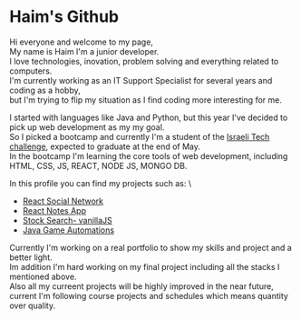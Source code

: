 # Haim's Github
Hi everyone and welcome to my page, \
My name is Haim I'm a junior developer. \
I love technologies, inovation, problem solving and everything related to computers. \
I'm currently working as an IT Support Specialist for several years and coding as a hobby, \
but I'm trying to flip my situation as I find coding more interesting for me.

I started with languages like Java and Python, but this year I've decided to pick up web development as my my goal. \
So I picked a bootcamp and currently I'm a student of the [Israeli Tech challenge](https://www.itc.tech/), expected to graduate at the end of May. \
In the bootcamp I'm learning the core tools of web development, including HTML, CSS, JS, REACT, NODE JS, MONGO DB.

In this profile you can find my projects such as: \
- [React Social Network](https://github.com/haimmm/React-Social-Network)
- [React Notes App](https://github.com/haimmm/React-Notes-App)
- [Stock Search- vanillaJS](https://github.com/haimmm/Stock-Exchange-Project)
- [Java Game Automations](https://github.com/haimmm/Java---Game-Automation)

Currently I'm working on a real portfolio to show my skills and project and a better light. \
Im addition I'm hard working on my final project including all the stacks I mentioned above. \
Also all my curreent projects will be highly improved in the near future, current I'm following course projects and schedules which means quantity over quality.


